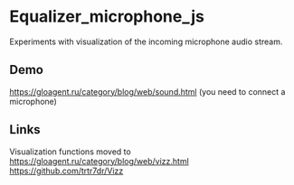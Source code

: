 # Equalizer_microphone_js
Experiments with visualization of the incoming microphone audio stream.
## Demo
https://gloagent.ru/category/blog/web/sound.html (you need to connect a microphone)
## Links
Visualization functions moved to 
https://gloagent.ru/category/blog/web/vizz.html
https://github.com/trtr7dr/Vizz
